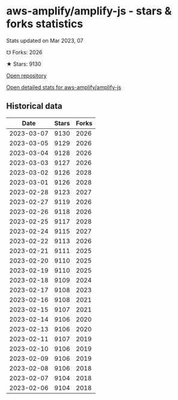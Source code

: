 # aws-amplify/amplify-js - stars & forks statistics

Stats updated on Mar 2023, 07

☋ Forks: 2026

★ Stars: 9130

[Open repository](https://github.com/aws-amplify/amplify-js)

[Open detailed stats for aws-amplify/amplify-js](https://reviewgithub.com/rep/aws-amplify/amplify-js)

## Historical data
| Date | Stars | Forks |
|------|-------|-------|
| 2023-03-07 | 9130 | 2026 | 
| 2023-03-05 | 9129 | 2026 | 
| 2023-03-04 | 9128 | 2026 | 
| 2023-03-03 | 9127 | 2026 | 
| 2023-03-02 | 9126 | 2028 | 
| 2023-03-01 | 9126 | 2028 | 
| 2023-02-28 | 9123 | 2027 | 
| 2023-02-27 | 9119 | 2026 | 
| 2023-02-26 | 9118 | 2026 | 
| 2023-02-25 | 9117 | 2028 | 
| 2023-02-24 | 9115 | 2027 | 
| 2023-02-22 | 9113 | 2026 | 
| 2023-02-21 | 9111 | 2025 | 
| 2023-02-20 | 9110 | 2025 | 
| 2023-02-19 | 9110 | 2025 | 
| 2023-02-18 | 9109 | 2024 | 
| 2023-02-17 | 9108 | 2023 | 
| 2023-02-16 | 9108 | 2021 | 
| 2023-02-15 | 9107 | 2021 | 
| 2023-02-14 | 9106 | 2020 | 
| 2023-02-13 | 9106 | 2020 | 
| 2023-02-11 | 9107 | 2019 | 
| 2023-02-10 | 9106 | 2019 | 
| 2023-02-09 | 9106 | 2019 | 
| 2023-02-08 | 9106 | 2018 | 
| 2023-02-07 | 9104 | 2018 | 
| 2023-02-06 | 9104 | 2018 | 

